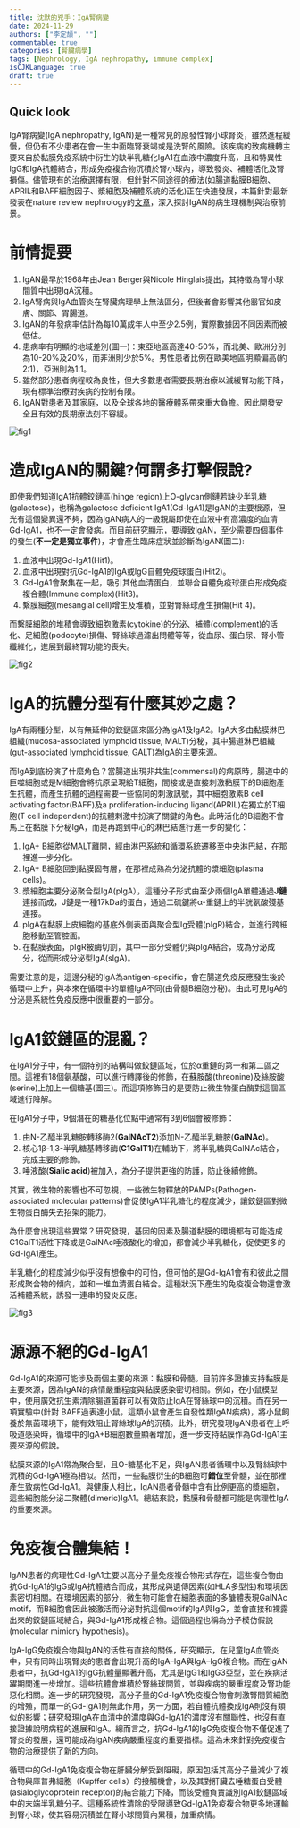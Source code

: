 ```yaml
---
title: 沈默的兇手：IgA腎病變
date: 2024-11-29
authors: ["李定頡", ""]
commentable: true
categories: [腎臟病學]
tags: [Nephrology, IgA nephropathy, immune complex] 
isCJKLanguage: true
draft: true
---
```

<!--more-->
## Quick look
IgA腎病變(IgA nephropathy, IgAN)是一種常見的原發性腎小球腎炎，雖然進程緩慢，但仍有不少患者在會一生中面臨腎衰竭或是洗腎的風險。該疾病的致病機轉主要來自於黏膜免疫系統中衍生的缺半乳糖化IgA1在血液中濃度升高，且和特異性IgG和IgA抗體結合，形成免疫複合物沉積於腎小球內，導致發炎、補體活化及腎損傷。儘管現有的治療選擇有限，但針對不同途徑的療法(如腸道黏膜B細胞、APRIL和BAFF細胞因子、漿細胞及補體系統的活化)正在快速發展，本篇針對最新發表在nature review nephrology的[文章](https://www.nature.com/articles/s41581-024-00885-3)，深入探討IgAN的病生理機制與治療前景。

# 前情提要
1. IgAN最早於1968年由Jean Berger與Nicole Hinglais提出，其特徵為腎小球間質中出現IgA沉積。
2. IgA腎病與IgA血管炎在腎臟病理學上無法區分，但後者會影響其他器官如皮膚、關節、胃腸道。
3. IgAN的年發病率估計為每10萬成年人中至少2.5例，實際數據因不同因素而被低估。
4. 患病率有明顯的地域差別(圖一)：東亞地區高達40-50%，而北美、歐洲分別為10-20%及20%，而非洲則少於5%。男性患者比例在歐美地區明顯偏高(約2:1)，亞洲則為1:1。
5. 雖然部分患者病程較為良性，但大多數患者需要長期治療以減緩腎功能下降，現有標準治療對疾病的控制有限。
6. IgAN對患者及其家庭，以及全球各地的醫療體系帶來重大負擔。因此開發安全且有效的長期療法刻不容緩。

![fig1](fig1.png '圖一')

# 造成IgAN的關鍵?何謂多打擊假說?
即使我們知道IgA1抗體鉸鏈區(hinge region)上O-glycan側鏈若缺少半乳糖(galactose)，也稱為galactose deficient IgA1(Gd-IgA1)是IgAN的主要根源，但光有這個變異還不夠，因為IgAN病人的一級親屬即使在血液中有高濃度的血清Gd-IgA1，也不一定會發病。而目前研究顯示，要導致IgAN，至少需要四個事件的發生(**不一定是獨立事件**)，才會產生臨床症狀並診斷為IgAN(圖二):
1. 血液中出現Gd-IgA1(Hit1)。
2. 血液中出現對抗Gd-IgA1的IgA或IgG自體免疫球蛋白(Hit2)。
3. Gd-IgA1會聚集在一起，吸引其他血清蛋白，並聯合自體免疫球蛋白形成免疫複合體(Immune complex)(Hit3)。
4. 繫膜細胞(mesangial cell)增生及堆積，並對腎絲球產生損傷(Hit 4)。

而繫膜細胞的堆積會導致細胞激素(cytokine)的分泌、補體(complement)的活化、足細胞(podocyte)損傷、腎絲球過濾出問體等等，從血尿、蛋白尿、腎小管纖維化，進展到最終腎功能的喪失。

![fig2](fig2.png '圖二')

# IgA的抗體分型有什麼其妙之處？
IgA有兩種分型，以有無延伸的鉸鏈區來區分為IgA1及IgA2。IgA大多由黏膜淋巴組織(mucosa-associated lymphoid tissue, MALT)分秘，其中腸道淋巴組織(gut-associated lymphoid tissue, GALT)為IgA的主要來源。

而IgA到底扮演了什麼角色？當腸道出現非共生(commensal)的病原時，腸道中的巨噬細胞或是M細胞會將抗原呈現給T細胞，間接或是直接刺激黏膜下的B細胞產生抗體，而產生抗體的過程需要一些協同的刺激訊號，其中細胞激素B cell activating factor(BAFF)及a proliferation-inducing ligand(APRIL)在獨立於T細胞(T cell independent)的抗體刺激中扮演了關鍵的角色。此時活化的B細胞不會馬上在黏膜下分秘IgA，而是再跑到中心的淋巴結進行進一步的變化：
1. IgA+ B細胞從MALT離開，經由淋巴系統和循環系統遷移至中央淋巴結，在那裡進一步分化。
2. IgA+ B細胞回到黏膜固有層，在那裡成熟為分泌抗體的漿細胞(plasma cells)。
3. 漿細胞主要分泌聚合型IgA(pIgA），這種分子形式由至少兩個IgA單體通過**J鏈**連接而成，J鏈是一種17kDa的蛋白，通過二硫鍵將α-重鏈上的半胱氨酸殘基連接。
4. pIgA在黏膜上皮細胞的基底外側表面與聚合型Ig受體(pIgR)結合，並進行跨細胞移動至管腔面。
5. 在黏膜表面，pIgR被酶切割，其中一部分受體仍與pIgA結合，成為分泌成分，從而形成分泌型IgA(sIgA)。

需要注意的是，這邊分秘的IgA為antigen-specific，會在腸道免疫反應發生後於循環中上升，與本來在循環中的單體IgA不同(由骨髓B細胞分秘)。由此可見IgA的分泌是系統性免疫反應中很重要的一部分。

# IgA1鉸鏈區的混亂？
在IgA1分子中，有一個特別的結構叫做鉸鏈區域，位於α重鏈的第一和第二區之間。這裡有18個氨基酸，可以進行轉譯後的修飾，在蘇胺酸(threonine)及絲胺酸(serine)上加上一個糖基(圖三)。而這項修飾目的是要防止微生物蛋白酶對這個區域進行降解。

在IgA1分子中，9個潛在的糖基化位點中通常有3到6個會被修飾：
1. 由N-乙醯半乳糖胺轉移酶2(**GalNAcT2**)添加N-乙醯半乳糖胺(**GalNAc**)。
2. 核心1β-1,3-半乳糖基轉移酶(**C1GalT1**)在輔助下，將半乳糖與GalNAc結合，完成主要的修飾。
3. 唾液酸(**Sialic acid**)被加入，為分子提供更強的防護，防止後續修飾。

其實，微生物的影響也不可忽視，一些微生物釋放的PAMPs(Pathogen-associated molecular patterns)會促使IgA1半乳糖化的程度減少，讓鉸鏈區對微生物蛋白酶失去招架的能力。

為什麼會出現這些異常？研究發現，基因的因素及腸道黏膜的環境都有可能造成C1GalT1活性下降或是GalNAc唾液酸化的增加，都會減少半乳糖化，促使更多的Gd-IgA1產生。

半乳糖化的程度減少似乎沒有想像中的可怕，但可怕的是Gd-IgA1會有和彼此之間形成聚合物的傾向，並和一堆血清蛋白結合。這種狀況下產生的免疫複合物還會激活補體系統，誘發一連串的發炎反應。

![fig3](fig3.png '圖三')

# 源源不絕的Gd-IgA1
Gd-IgA1的來源可能涉及兩個主要的來源：黏膜和骨髓。目前許多證據支持黏膜是主要來源，因為IgAN的病情嚴重程度與黏膜感染密切相關。例如，在小鼠模型中，使用廣效抗生素清除腸道菌群可以有效防止IgA在腎絲球中的沉積。而在另一項實驗中(針對 BAFF過表達小鼠，這類小鼠會產生自發性類IgAN疾病)，將小鼠飼養於無菌環境下，能有效阻止腎絲球IgA的沉積。此外，研究發現IgAN患者在上呼吸道感染時，循環中的IgA+B細胞數量顯著增加，進一步支持黏膜作為Gd-IgA1主要來源的假說。

黏膜來源的IgA1常為聚合型，且O-糖基化不足，與IgAN患者循環中以及腎絲球中沉積的Gd-IgA1極為相似。然而，一些黏膜衍生的B細胞可**錯位**至骨髓，並在那裡產生致病性Gd-IgA1。與健康人相比，IgAN患者骨髓中含有比例更高的漿細胞，這些細胞能分泌二聚體(dimeric)IgA1。總結來說，黏膜和骨髓都可能是病理性IgA的重要來源。

# 免疫複合體集結！
IgAN患者的病理性Gd-IgA1主要以高分子量免疫複合物形式存在，這些複合物由抗Gd-IgA1的IgG或IgA抗體結合而成，其形成與遺傳因素(如HLA多型性)和環境因素密切相關。在環境因素的部分，微生物可能會在細胞表面的多醣體表現GalNAc motif，而B細胞會因此被激活而分泌對抗這個motif的IgA與IgG，並會直接和裸露出來的鉸鏈區域結合，與Gd-IgA1形成複合物。這個過程也稱為分子模仿假說(molecular mimicry hypothesis)。

IgA-IgG免疫複合物與IgAN的活性有直接的關係，研究顯示，在兒童IgA血管炎中，只有同時出現腎炎的患者會出現升高的IgA–IgA與IgA–IgG複合物。而在IgAN患者中，抗Gd-IgA1的IgG抗體量顯著升高，尤其是IgG1和IgG3亞型，並在疾病活躍期間進一步增加。這些抗體會堆積於腎絲球間質，並與疾病的嚴重程度及腎功能惡化相關。進一步的研究發現，高分子量的Gd-IgA1免疫複合物會刺激腎間質細胞的增殖，而單一的Gd-IgA1則無此作用，另一方面，若自體抗體換成IgA則沒有類似的影響；研究發現IgA在血清中的濃度與Gd-IgA1的濃度沒有關聯性，也沒有直接證據說明病程的進展和IgA。總而言之，抗Gd-IgA1的IgG免疫複合物不僅促進了腎炎的發展，還可能成為IgAN疾病嚴重程度的重要指標。這為未來針對免疫複合物的治療提供了新的方向。

循環中的Gd-IgA1免疫複合物在肝臟分解受到阻礙，原因包括其高分子量減少了複合物與庫普弗細胞（Kupffer cells）的接觸機會，以及其對肝臟去唾糖蛋白受體(asialoglycoprotein receptor)的結合能力下降，而該受體負責識別IgA1鉸鏈區域中的末端半乳糖分子。這種系統性清除的受限導致Gd-IgA1免疫複合物更多地運輸到腎小球，使其容易沉積並在腎小球間質內累積，加重病情。

